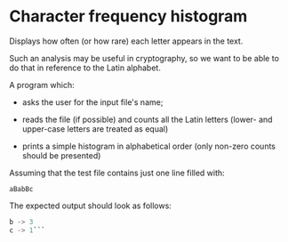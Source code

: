 # Character frequency histogram

Displays how often (or how rare) each letter appears in the text.

Such an analysis may be useful in cryptography, so we want to be able to do that in reference to the Latin alphabet.

A program which:

- asks the user for the input file's name;

- reads the file (if possible) and counts all the Latin letters (lower- and upper-case letters are treated as equal)

- prints a simple histogram in alphabetical order (only non-zero counts should be presented)

Assuming that the test file contains just one line filled with:

```aBabBc```

The expected output should look as follows:

```a -> 2
b -> 3
c -> 1```
